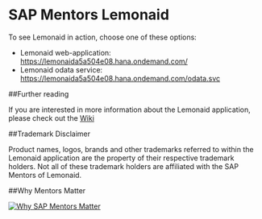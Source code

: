 # SAP Mentors Lemonaid

To see Lemonaid in action, choose one of these options:

* Lemonaid web-application: https://lemonaida5a504e08.hana.ondemand.com/
* Lemonaid odata service: https://lemonaida5a504e08.hana.ondemand.com/odata.svc

##Further reading

If you are interested in more information about the Lemonaid application, please check out the [Wiki](https://github.com/sapmentors/lemonaid/wiki)

##Trademark Disclaimer

Product names, logos, brands and other trademarks referred to within the Lemonaid application are the property of their respective trademark holders. Not all of these trademark holders are affiliated with the SAP Mentors of Lemonaid.

##Why Mentors Matter

[![Why SAP Mentors Matter](http://img.youtube.com/vi/2s06k_wedrI/0.jpg)](http://www.youtube.com/watch?v=2s06k_wedrI "Why SAP Mentors Matter")
